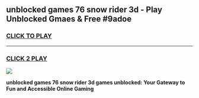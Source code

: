 
## unblocked games 76 snow rider 3d - Play Unblocked Gmaes & Free #9adoe
<h3>
<a href="https://news.freeplayer.one?title=unblocked_games_76_snow_rider_3d&ref=26F">CLICK TO PLAY</a></h3>
<hr>

<h3>
<a href="https://news.freeplayer.one?title=unblocked_games_76_snow_rider_3d&ref=26F">CLICK 2 PLAY</a>
  
</h3>

<a href="https://news.freeplayer.one?title=unblocked_games_76_snow_rider_3d&ref=26F/"><img src="https://clearcache.store/games.png"></a>


**unblocked games 76 snow rider 3d games unblocked: Your Gateway to Fun and Accessible Online Gaming**
